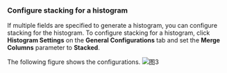 ### Configure stacking for a histogram

If multiple fields are specified to generate a histogram, you can configure stacking for the histogram. To configure stacking for a histogram, click **Histogram Settings** on the **General Configurations** tab and set the **Merge Columns** parameter to **Stacked**.

The following figure shows the configurations.
![图3](/img/src/en/visulization/histogram/histogram3.png)
